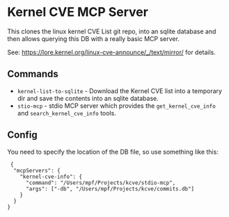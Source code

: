 # Kernel CVE MCP Server

This clones the linux kernel CVE List git repo, into an sqlite database and then allows querying this DB with a really basic MCP server. 

See: https://lore.kernel.org/linux-cve-announce/_/text/mirror/ for details.

## Commands

* `kernel-list-to-sqlite` - Download the Kernel CVE list into a temporary dir and save the contents into an sqlite database.
* `stio-mcp` - stdio MCP server which provides the `get_kernel_cve_info` and `search_kernel_cve_info` tools.

## Config

You need to specify the location of the DB file, so use something like this:

```
 {
  "mcpServers": {
    "kernel-cve-info": {
      "command": "/Users/mpf/Projects/kcve/stdio-mcp",
      "args": ["-db", "/Users/mpf/Projects/kcve/commits.db"]
    }
  }
}
```



